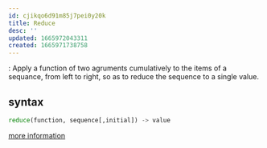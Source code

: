 ```yaml
---
id: cjikqo6d91m85j7pei0y20k
title: Reduce
desc: ''
updated: 1665972043311
created: 1665971738758
---
```

: Apply a function of two agruments cumulatively to the items of a sequance, from left to right, so as to reduce the sequence to a single value.

## syntax
```python
reduce(function, sequence[,initial]) -> value
```

[more information](https://docs.python.org/3/library/functools.html#functools.reduce)